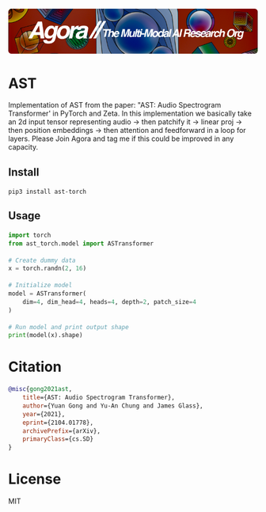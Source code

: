 [![Multi-Modality](agorabanner.png)](https://discord.gg/qUtxnK2NMf)

# AST
Implementation of AST from the paper: "AST: Audio Spectrogram Transformer' in PyTorch and Zeta. In this implementation we basically take an 2d input tensor representing audio -> then patchify it -> linear proj -> then position embeddings -> then attention and feedforward in a loop for layers. Please Join Agora and tag me if this could be improved in any capacity.

## Install
`pip3 install ast-torch`

## Usage

```python
import torch
from ast_torch.model import ASTransformer

# Create dummy data
x = torch.randn(2, 16)

# Initialize model 
model = ASTransformer(
    dim=4, dim_head=4, heads=4, depth=2, patch_size=4
)

# Run model and print output shape
print(model(x).shape)

```


# Citation
```bibtex
@misc{gong2021ast,
    title={AST: Audio Spectrogram Transformer}, 
    author={Yuan Gong and Yu-An Chung and James Glass},
    year={2021},
    eprint={2104.01778},
    archivePrefix={arXiv},
    primaryClass={cs.SD}
}

```

# License
MIT